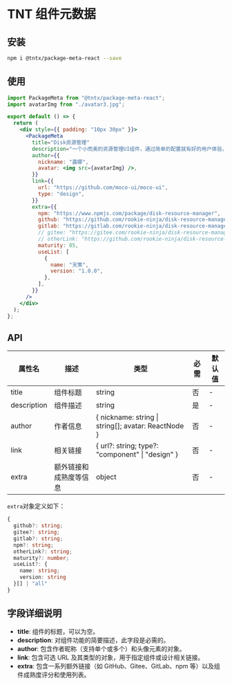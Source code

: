 # TNT 组件元数据

## 安装

```bash
npm i @tntx/package-meta-react --save
```

## 使用

```jsx
import PackageMeta from "@tntx/package-meta-react";
import avatarImg from "./avatar3.jpg";

export default () => {
  return (
    <div style={{ padding: "10px 30px" }}>
      <PackageMeta
        title="Disk资源管理"
        description="一个小而美的资源管理UI组件，通过简单的配置就有好的用户体验，上手简单，搭配灵活，支持folder文件夹、file文件、link链接；"
        author={{
          nickname: "露娜",
          avatar: <img src={avatarImg} />,
        }}
        link={{
          url: "https://github.com/moco-ui/moco-ui",
          type: "design",
        }}
        extra={{
          npm: "https://www.npmjs.com/package/disk-resource-manager",
          github: "https://github.com/rookie-ninja/disk-resource-manager",
          gitlab: "https://gitlab.com/rookie-ninja/disk-resource-manager",
          // gitee: "https://gitee.com/rookie-ninja/disk-resource-manager",
          // otherLink: "https://github.com/rookie-ninja/disk-resource-manager",
          maturity: 85,
          useList: [
            {
              name: "天策",
              version: "1.0.0",
            },
          ],
        }}
      />
    </div>
  );
};
```

## API

| 属性名      | 描述                   | 类型                                                | 必需 | 默认值 |
| ----------- | ---------------------- | --------------------------------------------------- | ---- | ------ |
| title       | 组件标题               | string                                              | 否   | -      |
| description | 组件描述               | string                                              | 是   | -      |
| author      | 作者信息               | { nickname: string \| string[]; avatar: ReactNode } | 否   | -      |
| link        | 相关链接               | { url?: string; type?: "component" \| "design" }    | 否   | -      |
| extra       | 额外链接和成熟度等信息 | object                                              | 否   | -      |

`extra`对象定义如下：

```ts
{
  github?: string;
  gitee?: string;
  gitlab?: string;
  npm?: string;
  otherLink?: string;
  maturity?: number;
  useList?: {
    name: string;
    version: string
  }[] | "all"
}
```

## 字段详细说明

- **title**: 组件的标题，可以为空。
- **description**: 对组件功能的简要描述，此字段是必需的。
- **author**: 包含作者昵称（支持单个或多个）和头像元素的对象。
- **link**: 包含可选 URL 及其类型的对象，用于指定组件或设计相关链接。
- **extra**: 包含一系列额外链接（如 GitHub、Gitee、GitLab、npm 等）以及组件成熟度评分和使用列表。
